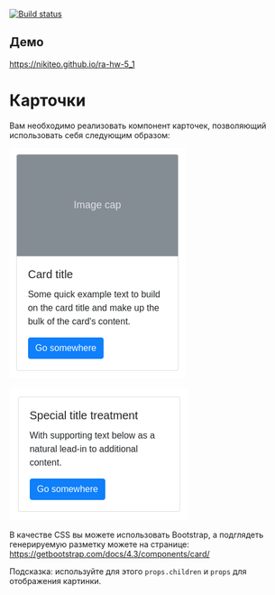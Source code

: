 [![Build status](https://ci.appveyor.com/api/projects/status/0ap5fnmsb9bgddn7?svg=true)](https://ci.appveyor.com/project/Nikiteo/ra-hw-5-1)

## Демо
https://nikiteo.github.io/ra-hw-5_1

Карточки
===

Вам необходимо реализовать компонент карточек, позволяющий использовать себя следующим образом:

![](./public/card1.png)

![](./public/card2.png)

В качестве CSS вы можете использовать Bootstrap, а подглядеть генерируемую разметку можете на странице: https://getbootstrap.com/docs/4.3/components/card/

Подсказка: используйте для этого `props.children` и `props` для отображения картинки.